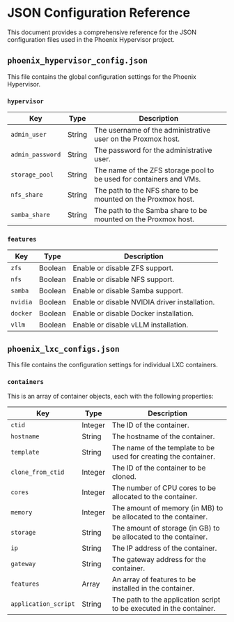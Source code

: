 # JSON Configuration Reference

This document provides a comprehensive reference for the JSON configuration files used in the Phoenix Hypervisor project.

## `phoenix_hypervisor_config.json`

This file contains the global configuration settings for the Phoenix Hypervisor.

### `hypervisor`

| Key | Type | Description |
| --- | --- | --- |
| `admin_user` | String | The username of the administrative user on the Proxmox host. |
| `admin_password` | String | The password for the administrative user. |
| `storage_pool` | String | The name of the ZFS storage pool to be used for containers and VMs. |
| `nfs_share` | String | The path to the NFS share to be mounted on the Proxmox host. |
| `samba_share` | String | The path to the Samba share to be mounted on the Proxmox host. |

### `features`

| Key | Type | Description |
| --- | --- | --- |
| `zfs` | Boolean | Enable or disable ZFS support. |
| `nfs` | Boolean | Enable or disable NFS support. |
| `samba` | Boolean | Enable or disable Samba support. |
| `nvidia` | Boolean | Enable or disable NVIDIA driver installation. |
| `docker` | Boolean | Enable or disable Docker installation. |
| `vllm` | Boolean | Enable or disable vLLM installation. |

## `phoenix_lxc_configs.json`

This file contains the configuration settings for individual LXC containers.

### `containers`

This is an array of container objects, each with the following properties:

| Key | Type | Description |
| --- | --- | --- |
| `ctid` | Integer | The ID of the container. |
| `hostname` | String | The hostname of the container. |
| `template` | String | The name of the template to be used for creating the container. |
| `clone_from_ctid` | Integer | The ID of the container to be cloned. |
| `cores` | Integer | The number of CPU cores to be allocated to the container. |
| `memory` | Integer | The amount of memory (in MB) to be allocated to the container. |
| `storage` | String | The amount of storage (in GB) to be allocated to the container. |
| `ip` | String | The IP address of the container. |
| `gateway` | String | The gateway address for the container. |
| `features` | Array | An array of features to be installed in the container. |
| `application_script` | String | The path to the application script to be executed in the container. |